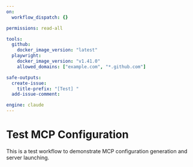 ```yaml
---
on:
  workflow_dispatch: {}

permissions: read-all

tools:
  github:
    docker_image_version: "latest"
  playwright:
    docker_image_version: "v1.41.0"
    allowed_domains: ["example.com", "*.github.com"]

safe-outputs:
  create-issue:
    title-prefix: "[Test] "
  add-issue-comment:

engine: claude
---
```


# Test MCP Configuration

This is a test workflow to demonstrate MCP configuration generation and server launching.